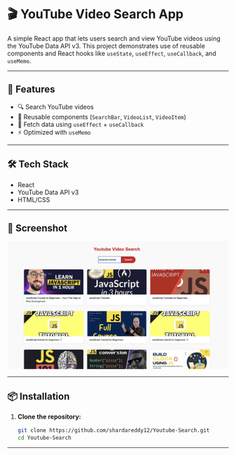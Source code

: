 # 🎬 YouTube Video Search App

A simple React app that lets users search and view YouTube videos using the YouTube Data API v3. This project demonstrates use of reusable components and React hooks like `useState`, `useEffect`, `useCallback`, and `useMemo`.

---

## 🚀 Features

- 🔍 Search YouTube videos
- 🧩 Reusable components (`SearchBar`, `VideoList`, `VideoItem`)
- 🔄 Fetch data using `useEffect` + `useCallback`
- ⚡ Optimized with `useMemo`

---

## 🛠 Tech Stack

- React
- YouTube Data API v3
- HTML/CSS

---
## 📸 Screenshot

![alt text](./youtube_ss.png)

---

## 📦 Installation

1. **Clone the repository:**
   ```bash
   git clone https://github.com/shardareddy12/Youtube-Search.git
   cd Youtube-Search

---